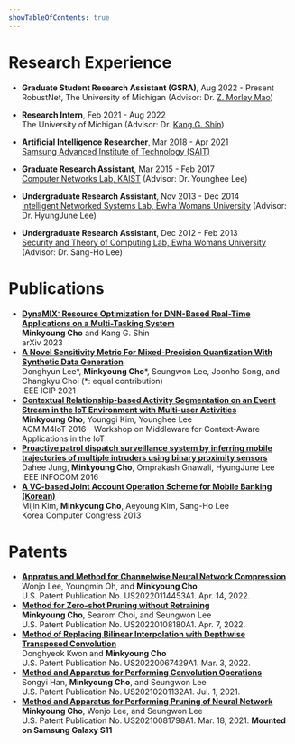 ```yaml
---
showTableOfContents: true
---
```


<!-- ## Self Introduction

Cras ex dui, tristique a libero eget, consectetur semper ligula. Nunc augue arcu, malesuada a nisi et, molestie finibus metus. Sed lacus odio, ultricies a nisl vitae, sollicitudin tempor ipsum. Vivamus quis feugiat arcu. Sed mi nunc, efficitur quis tellus vitae, posuere mattis metus. Phasellus in mattis dui. Nullam blandit, augue non ullamcorper dapibus, lacus dui molestie massa, in iaculis purus lectus eu lectus. Duis hendrerit lacinia tellus, sit amet feugiat dolor placerat id. Aenean ac velit massa. Vivamus feugiat dui at magna viverra, ut dictum nunc rutrum. Duis eget sapien finibus, lobortis orci id, vestibulum tellus. Maecenas lobortis urna libero, quis fermentum lectus lobortis nec. Nullam laoreet volutpat libero, ac mattis magna ullamcorper quis. Duis eget ipsum eu nisi mattis cursus et vitae turpis.

Aliquam pretium diam eget leo feugiat finibus. Donec malesuada commodo ipsum. Aenean a massa in lacus venenatis vestibulum. Duis vel sem quis elit iaculis consectetur et quis dolor. Morbi eu ipsum hendrerit, malesuada ante sed, dapibus est. Suspendisse feugiat nulla ut gravida convallis. Phasellus id massa posuere, rhoncus justo ut, porttitor dolor. Nulla ultrices malesuada egestas. Nunc fermentum tincidunt sem ac vulputate. Donec mollis sollicitudin justo eget varius. Donec ornare velit et felis blandit, id molestie sapien lobortis. Morbi eget tristique justo. Mauris posuere, nibh eu laoreet ultricies, ligula erat iaculis sapien, vel dapibus lacus libero ut diam. Etiam viverra ante felis, et scelerisque nunc pellentesque vitae. Praesent feugiat dictum molestie.

## Details  

Nunc pellentesque vitae:
- Morbi accumsan nibh efficitur diam molestie, non dignissim diam facilisis.
- Donec dignissim leo in mollis faucibus.
- Donec blandit lacus a pellentesque fermentum.

Donec mollis sollicitudin:
- Nunc dictum purus ornare purus consectetur, eu pellentesque massa ullamcorper.
- Aliquam eu leo vitae justo aliquam tincidunt.
- Fusce non massa id augue interdum feugiat sed et nulla.
- Vivamus molestie augue in tristique laoreet. 

## Research Interests

- Machine Learning
- Artificial Intelligence
- Model Compression 
- Model Compression -->

# Research Experience

- **Graduate Student Research Assistant (GSRA)**, Aug 2022 - Present \
RobustNet, The University of Michigan (Advisor: Dr. [Z. Morley Mao](https://web.eecs.umich.edu/~zmao/)) 

- **Research Intern**, Feb 2021 - Aug 2022 \
The University of Michigan (Advisor: Dr. [Kang G. Shin](http://web.eecs.umich.edu/~kgshin/))

- **Artificial Intelligence Researcher**, Mar 2018 - Apr 2021 \
[Samsung Advanced Institute of Technology (SAIT)](https://www.sait.samsung.co.kr/saithome/main/main.do) 

- **Graduate Research Assistant**, Mar 2015 - Feb 2017 \
[Computer Networks Lab, KAIST](https://cs.kaist.ac.kr/research/labView?sn=65&menu=65) (Advisor: Dr. Younghee Lee)

- **Undergraduate Research Assistant**, Nov 2013 - Dec 2014 \
[Intelligent Networked Systems Lab, Ewha Womans University](https://inslab-ewha.weebly.com) (Advisor: Dr. HyungJune Lee)

- **Undergraduate Research Assistant**, Dec 2012 - Feb 2013 \
[Security and Theory of Computing Lab, Ewha Womans University](http://home.ewha.ac.kr/~shlee/) (Advisor: Dr. Sang-Ho Lee)


# Publications

- **[DynaMIX: Resource Optimization for DNN-Based Real-Time Applications on a Multi-Tasking System](https://arxiv.org/abs/2302.01568)** \
**Minkyoung Cho**  and Kang G. Shin \
arXiv 2023
- **[A Novel Sensitivity Metric For Mixed-Precision Quantization With Synthetic Data Generation](https://ieeexplore.ieee.org/abstract/document/9506527)** \
Donghyun Lee\*, **Minkyoung Cho**\*, Seungwon Lee, Joonho Song, and Changkyu Choi (\*: equal contribution)\
IEEE ICIP 2021
- **[Contextual Relationship-based Activity Segmentation on an Event Stream in the IoT Environment with Multi-user Activities](https://dl.acm.org/doi/10.1145/3008631.3008633)** \
**Minkyoung Cho**, Younggi Kim, Younghee Lee \
ACM M4IoT 2016 - Workshop on Middleware for Context-Aware Applications in the IoT
- **[Proactive patrol dispatch surveillance system by inferring mobile trajectories of multiple intruders using binary proximity sensors](https://ieeexplore.ieee.org/abstract/document/7524369)** \
Dahee Jung, **Minkyoung Cho**, Omprakash Gnawali, HyungJune Lee \
IEEE INFOCOM 2016
- **[A VC-based Joint Account Operation Scheme for Mobile Banking (Korean)](http://www.dbpia.co.kr/Journal/articleDetail?nodeId=NODE02217264)** \
Mijin Kim, **Minkyoung Cho**, Aeyoung Kim, Sang-Ho Lee \
Korea Computer Congress 2013

# Patents

- **[Appratus and Method for Channelwise Neural Network Compression](https://patentimages.storage.googleapis.com/82/b3/b5/3652b77fd7fe2a/US20220114453A1.pdf)** \
Wonjo Lee, Youngmin Oh, and **Minkyoung Cho** \
U.S. Patent Publication No. US20220114453A1. Apr. 14, 2022.
- **[Method for Zero-shot Pruning without Retraining](https://patentimages.storage.googleapis.com/2a/76/c3/1436cb6d759f01/US20220108180A1.pdf)** \
**Minkyoung Cho**, Searom Choi, and Seungwon Lee \
U.S. Patent Publication No. US20220108180A1. Apr. 7, 2022.
- **[Method of Replacing Bilinear Interpolation with Depthwise Transposed Convolution](https://patentimages.storage.googleapis.com/65/93/b5/0087b1b6fdf1bd/US20220067429A1.pdf)** \
Donghyeok Kwon and **Minkyoung Cho** \
U.S. Patent Publication No. US20220067429A1. Mar. 3, 2022.
- **[Method and Apparatus for Performing Convolution Operations](https://patentimages.storage.googleapis.com/d4/9e/74/0f46f5127f65e5/US20210201132A1.pdf)** \
Songyi Han, **Minkyoung Cho**, and Seungwon Lee \
U.S. Patent Publication No. US20210201132A1. Jul. 1, 2021.
- **[Method and Apparatus for Performing Pruning of Neural Network](https://patentimages.storage.googleapis.com/c1/cb/54/45c128411b5489/US20210081798A1.pdf)** \
**Minkyoung Cho**, Wonjo Lee, and Seungwon Lee \
U.S. Patent Publication No. US20210081798A1. Mar. 18, 2021. **Mounted on Samsung Galaxy S11**

